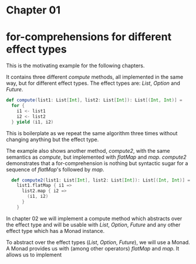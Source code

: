 # Chapter 01

# for-comprehensions for different effect types

This is the motivating example for the following chapters.

It contains three different _compute_ methods, all
implemented in the same way, but for different effect
types. The effect types are: _List_, _Option_ and _Future_.

```scala
def compute(list1: List[Int], list2: List[Int]): List[(Int, Int)] =
  for {
    i1 <- list1
    i2 <- list2
  } yield (i1, i2)
```

This is boilerplate as we repeat the same algorithm
three times without changing anything but the effect type.

The example also shows another method, _compute2_, with
the same semantics as _compute_, but implemented with
_flatMap_ and _map_. _compute2_ demonstrates that a
for-comprehension is nothing but syntactic sugar for a
sequence of _flatMap_'s followed by _map_.

```scala
  def compute2(list1: List[Int], list2: List[Int]): List[(Int, Int)] =
    list1.flatMap { i1 =>
      list2.map { i2 =>
        (i1, i2)
      }
    }
```

In chapter 02 we will implement a compute method which
abstracts over the effect type and will be usable with
_List_, _Option_, _Future_ and any other effect type
which has a Monad instance.

To abstract over the effect types (_List_, _Option_,
_Future_), we will use a Monad. A Monad provides us with
(among other operators) _flatMap_ and _map_. It allows
us to implement
